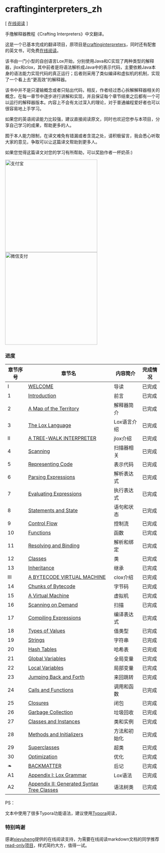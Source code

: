 # craftinginterpreters_zh

[ [在线阅读](https://readonly.link/books/https://raw.githubusercontent.com/GuoYaxiang/craftinginterpreters_zh/main/book.json) ]

手撸解释器教程《Crafting Interpreters》中文翻译。

这是一个已基本完成的翻译项目，原项目是[craftinginterpreters](https://github.com/munificent/craftinginterpreters)，同时还有配套的英文书，可免费[在线阅读](http://www.craftinginterpreters.com/)。

该书由一门小型的自创语言Lox开始，分别使用Java和C实现了两种类型的解释器，jlox和clox，其中前者是将语法解析成Java中的表示代码，主要依赖Java本身的语法能力实现代码的真正运行；后者则采用了类似编译和虚拟机的机制，实现了一个看上去“更高效”的解释器。

该书中并不是只灌输概念或者只贴出代码，相反，作者经过悉心拆解解释器相关的概念，在每一章节中逐步进行讲解和实现，并且保证每个章节结束之后都有一个可以运行的解释器版本。内容上不会有太过深入的理论，对于普通编程爱好者也可以很容易地上手学习。

如果您的英语阅读能力比较强，建议直接阅读原文，同时也欢迎您参与本项目，分享自己学习的成果，帮助更多的人。

囿于本人能力限制，在译文难免有错漏或者含混之处，请积极留言，我会悉心听取大家的意见，争取可以让这篇译文帮助到更多人。

如果您觉得这篇译文对您的学习有所帮助，可以奖励作者一杯奶茶:)

<img src="http://img.codinghonest.space/donate/alipay.png" alt="支付宝" width="300" height="300" />                    <img src="http://img.codinghonest.space/donate/wechat.png" alt="微信支付" width="300" height="300" />

### 进度

| 章节序号 | 章节名                                                       | 内容简介     | 完成情况 |
| -------- | ------------------------------------------------------------ | ------------ | -------- |
| I        | [WELCOME](I.WELCOME.md)                            | 导读         | 已完成   |
| 1        | [Introduction](1.前言.md)                          | 前言         | 已完成   |
| 2        | [A Map of the Territory](2.领土地图.md)            | 解释器简介   | 已完成   |
| 3        | [The Lox Language](3.Lox语言.md)                   | Lox语言介绍  | 已完成   |
| II       | [A TREE-WALK INTERPRETER](II.A_TREE-WALK_INTERPRETER.md) | jlox介绍     | 已完成   |
| 4        | [Scanning](4.扫描.md)                              | 扫描器相关   | 已完成   |
| 5        | [Representing Code](5.表示代码.md)                 | 表示代码     | 已完成   |
| 6        | [Parsing Expressions](6.解析表达式.md)             | 解析表达式   | 已完成   |
| 7        | [Evaluating Expressions](7.表达式求值.md)          | 执行表达式   | 已完成   |
| 8        | [Statements and State](8.表达式和状态.md)          | 语句和状态   | 已完成   |
| 9        | [Control Flow](9.控制流.md)                        | 控制流       | 已完成   |
| 10       | [Functions](10.函数.md)                            | 函数         | 已完成   |
| 11       | [Resolving and Binding](11.解析和绑定.md)          | 解析和绑定   | 已完成   |
| 12       | [Classes](12.类.md)                                | 类           | 已完成   |
| 13       | [Inheritance](13.继承.md)                          | 继承         | 已完成   |
| III      | [A BYTECODE VIRTUAL MACHINE](III.A_BYTECODE_VIRTUAL_MACHINE.md) | clox介绍     | 已完成   |
| 14       | [Chunks of Bytecode](14.字节码块.md)               | 字节码       | 已完成   |
| 15       | [A Virtual Machine](15.虚拟机.md)                  | 虚拟机       | 已完成   |
| 16       | [Scanning on Demand](16.按需扫描.md)               | 扫描         | 已完成   |
| 17       | [Compiling Expressions](17.编译表达式.md)          | 编译表达式   | 已完成   |
| 18       | [Types of Values](18.值类型.md)                    | 值类型       | 已完成   |
| 19       | [Strings](19.字符串.md)                            | 字符串       | 已完成   |
| 20       | [Hash Tables](20.哈希表.md)                        | 哈希表       | 已完成   |
| 21       | [Global Variables](21.全局变量.md)                 | 全局变量     | 已完成   |
| 22       | [Local Variables](22.局部变量.md)                  | 局部变量     | 已完成   |
| 23       | [Jumping Back and Forth](23.来回跳转.md)           | 来回跳转     | 已完成   |
| 24       | [Calls and Functions](24.调用和函数.md)            | 调用和函数   | 已完成   |
| 25       | [Closures](25.闭包.md)                             | 闭包         | 已完成   |
| 26       | [Garbage Collection](26.垃圾回收.md)               | 垃圾回收     | 已完成   |
| 27       | [Classes and Instances](27.类与实例.md)            | 类和实例     | 已完成   |
| 28       | [Methods and Initializers](28.方法和初始化器.md)   | 方法和初始化 | 已完成   |
| 29       | [Superclasses](29.超类.md)                         | 超类         | 已完成   |
| 30       | [Optimization](30.优化.md)                         | 优化         | 已完成   |
| ❧        | [BACKMATTER](后记.md)                             | 后记         | 已完成   |
| A1       | [Appendix I: Lox Grammar](附录I.md)               | Lox语法      | 已完成   |
| A2       | [Appendix II: Generated Syntax Tree Classes](附录II.md) | 语法树类     | 已完成   |



PS：

文本中使用了很多Typora功能语法，建议使用[Typora](https://typora.io/)阅读，



### 特别鸣谢
感谢[xieyuheng](https://github.com/xieyuheng)提供的在线阅读支持，为需要在线阅读markdown文档的同学推荐[read-only项目](https://github.com/readonlylink/readonlylink)，样式简约大方，值得一试。